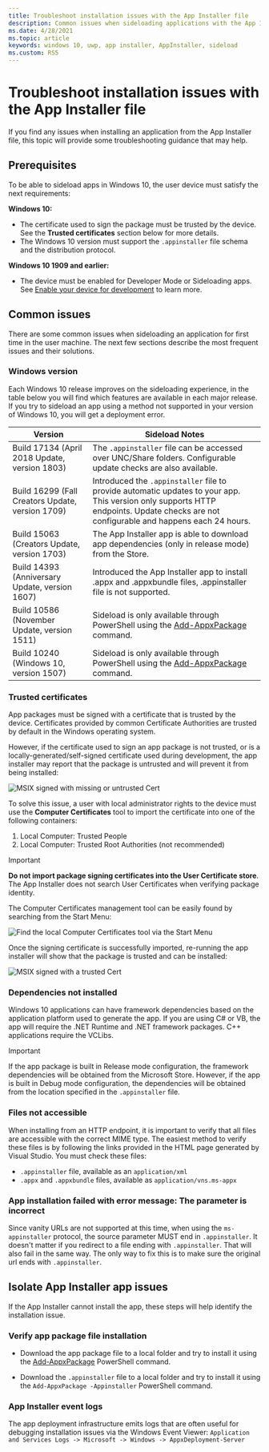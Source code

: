 ```yaml
---
title: Troubleshoot installation issues with the App Installer file
description: Common issues when sideloading applications with the App Installer file.
ms.date: 4/28/2021
ms.topic: article
keywords: windows 10, uwp, app installer, AppInstaller, sideload
ms.custom: RS5
---
```


# Troubleshoot installation issues with the App Installer file

If you find any issues when installing an application from the App Installer file, this topic will provide some troubleshooting guidance that may help.

## Prerequisites

To be able to sideload apps in Windows 10, the user device must satisfy the next requirements:

**Windows 10:**
- The certificate used to sign the package must be trusted by the device. See the **Trusted certificates** section below for more details.
- The Windows 10 version must support the `.appinstaller` file schema and the distribution protocol.

**Windows 10 1909 and earlier:**
- The device must be enabled for Developer Mode or Sideloading apps. See [Enable your device for development](/windows/uwp/get-started/enable-your-device-for-development) to learn more.

## Common issues

There are some common issues when sideloading an application for first time in the user machine. The next few sections describe the most frequent issues and their solutions.

### Windows version

Each Windows 10 release improves on the sideloading experience, in the table below you will find which features are available in each major release. If you try to sideload an app using a method not supported in your version of Windows 10, you will get a deployment error.

| Version | Sideload Notes |
|---------|----------------|
| Build 17134 (April 2018 Update, version 1803)    | The `.appinstaller` file can be accessed over UNC/Share folders. Configurable update checks are also available. |
| Build 16299 (Fall Creators Update, version 1709) | Introduced the `.appinstaller` file to provide automatic updates to your app. This version only supports HTTP endpoints. Update checks are not configurable and happens each 24 hours. |
| Build 15063 (Creators Update, version 1703)      | The App Installer app is able to download app dependencies (only in release mode) from the Store. |
| Build 14393 (Anniversary Update, version 1607)   | Introduced the App Installer app to install .appx and .appxbundle files, .appinstaller file is not supported. |
| Build 10586 (November Update, version 1511)      | Sideload is only available through PowerShell using the [Add-AppxPackage](/powershell/module/appx/add-appxpackage&preserve-view=true) command. |
| Build 10240 (Windows 10, version 1507)           | Sideload is only available through PowerShell using the [Add-AppxPackage](/powershell/module/appx/add-appxpackage&preserve-view=true) command. |

### Trusted certificates

App packages must be signed with a certificate that is trusted by the device. Certificates provided by common Certificate Authorities are trusted by default in the Windows operating system.

However, if the certificate used to sign an app package is not trusted, or is a locally-generated/self-signed certificate used during development, the app installer may report that the package is untrusted and will prevent it from being installed:

![MSIX signed with missing or untrusted Cert](..\images\msix-bad-cert.png)

To solve this issue, a user with local administrator rights to the device must use the **Computer Certificates** tool to import the certificate into one of the following containers:

1. Local Computer: Trusted People
2. Local Computer: Trusted Root Authorities (not recommended)

>[!IMPORTANT]
> **Do not import package signing certificates into the User Certificate store**. The App Installer does not search User Certificates when verifying package identity.

The Computer Certificates management tool can be easily found by searching from the Start Menu:

![Find the local Computer Certificates tool via the Start Menu](..\images\start-comp-cert.png)

Once the signing certificate is successfully imported, re-running the app installer will show that the package is trusted and can be installed:

![MSIX signed with a trusted Cert](..\images\msix-good-cert.png)

### Dependencies not installed

Windows 10 applications can have framework dependencies based on the application platform used to generate the app. If you are using C# or VB, the app will require the .NET Runtime and .NET framework packages. C++ applications require the VCLibs.

>[!IMPORTANT]
> If the app package is built in Release mode configuration, the framework dependencies will be obtained from the Microsoft Store. However, if the app is built in Debug mode configuration, the dependencies will be obtained from the location specified in the `.appinstaller` file.

### Files not accessible

When installing from an HTTP endpoint, it is important to verify that all files are accessible with the correct MIME type. The easiest method to verify these files is by following the links provided in the HTML page generated by Visual Studio. You must check these files:

- `.appinstaller` file, available as an `application/xml`
- `.appx` and `.appxbundle` files, available as `application/vns.ms-appx`

### App installation failed with error message: The parameter is incorrect

Since vanity URLs are not supported at this time, when using the `ms-appinstaller` protocol, the source parameter MUST end in `.appinstaller`. It doesn't matter if you redirect to a file ending with `.appinstaller`. That will also fail in the same way. The only way to fix this is to make sure the original url ends with `.appinstaller`.

## Isolate App Installer app issues

If the App Installer cannot install the app, these steps will help identify the installation issue.

### Verify app package file installation

- Download the app package file to a local folder and try to install it using the [Add-AppxPackage](/powershell/module/appx/add-appxpackage&preserve-view=true) PowerShell command.

- Download the `.appinstaller` file to a local folder and try to install it using the `Add-AppxPackage -Appinstaller` PowerShell command.

### App Installer event logs

The app deployment infrastructure emits logs that are often useful for debugging installation issues via the Windows Event Viewer: `Application and Services Logs -> Microsoft -> Windows -> AppxDeployment-Server`
